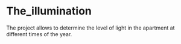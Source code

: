 # The_illumination
The project allows to determine the level of light in the apartment at different times of the year.
